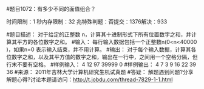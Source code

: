 #题目1072：有多少不同的面值组合？

时间限制：1 秒内存限制：32 兆特殊判题：否提交：1376解决：933

#题目描述：
对于给定的正整数 n，计算其十进制形式下所有位置数字之和，并计算其平方的各位数字之和。
#输入：
每行输入数据包括一个正整数n(0<n<40000 )，如果n=0 表示输入结束，并不用计算。
#输出：
对于每个输入数据，计算其各位数字之和，以及其平方值的数字之和，输出在一行中，之间用一个空格分隔，但行末不要有空格。
#样例输入：
4
12
97
39999
0
#样例输出：
4 7
3 9
16 22
39 36
#来源：
2011年吉林大学计算机研究生机试真题
#答疑：
解题遇到问题?分享解题心得?讨论本题请访问：http://t.jobdu.com/thread-7829-1-1.html
